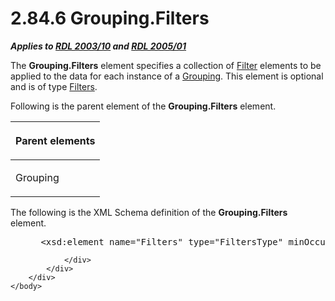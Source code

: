 <html dir="LTR" xmlns:mshelp="http://msdn.microsoft.com/mshelp" xmlns:ddue="http://ddue.schemas.microsoft.com/authoring/2003/5" xmlns:xlink="http://www.w3.org/1999/xlink" xmlns:tool="http://www.microsoft.com/tooltip">
    <head>
        <meta http-equiv="Content-Type" content="text/html; CHARSET=utf-8"></meta>
        <meta name="save" content="history"></meta>
        <title>2.84.6 Grouping.Filters</title>
        <xml>
            <mshelp:toctitle title="2.84.6 Grouping.Filters"></mshelp:toctitle>
            <mshelp:rltitle title="[MS-RDL]: Grouping.Filters"></mshelp:rltitle>
            <mshelp:keyword index="A" term="e48a2da6-3ffc-4963-8cbd-207cadc36bdb"></mshelp:keyword>
            <mshelp:attr name="DCSext.ContentType" value="open specification"></mshelp:attr>
            <mshelp:attr name="AssetID" value="e48a2da6-3ffc-4963-8cbd-207cadc36bdb"></mshelp:attr>
            <mshelp:attr name="TopicType" value="kbRef"></mshelp:attr>
            <mshelp:attr name="DCSext.Title" value="[MS-RDL]: Grouping.Filters" />
        </xml>
    </head>
    <body>
        <div id="header">
            <h1 class="heading">2.84.6 Grouping.Filters</h1>
        </div>
        <div id="mainSection">
            <div id="mainBody">
                <div id="allHistory" class="saveHistory"></div>
                <div id="sectionSection0" class="section" name="collapseableSection">
                    

<p><b><i>Applies to </i></b><a href="a7e2ad00-07c8-4f6d-80ab-3ad55df7b233.htm"><b><i>RDL 2003/10</i></b></a><b>
<i>and </i></b><a href="3ebe2912-4958-4832-b391-cad1f5e13338.htm"><b><i>RDL 2005/01</i></b></a></p>

<p>The <b>Grouping.Filters</b> element specifies a collection
of <a href="c0f6a66a-1055-4f4d-b1e7-4fc47b588ed2.htm">Filter</a> elements to
be applied to the data for each instance of a <a href="7d574154-eefe-4fc1-8b78-3a18b9350e87.htm">Grouping</a>. This element is
optional and is of type <a href="4075354a-2747-4ce0-ba0f-3e32a950f605.htm">Filters</a>.
</p>

<p>Following is the parent element of the <b>Grouping.Filters</b>
element.</p>

<table>
 <thead>
  <tr>
   <th>
   <p>Parent elements</p>
   </th>
  </tr>
 </thead>
 <tr>
  <td>
  <p>Grouping </p>
  </td>
 </tr>
</table>

<p>The following is the XML Schema definition of the <b>Grouping.Filters</b>
element.           </p>

<dl>
<dd>
<div><pre> &lt;xsd:element name=&quot;Filters&quot; type=&quot;FiltersType&quot; minOccurs=&quot;0&quot; /&gt;
</pre></div>
</dd></dl>


                </div>
            </div>
        </div>
    </body>
</html>